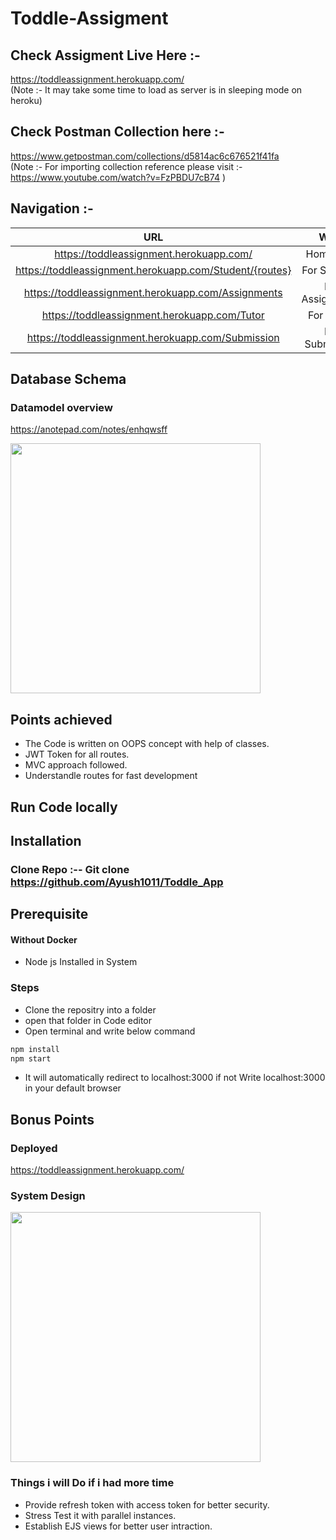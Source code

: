 # Toddle-Assigment


## Check Assigment Live Here :-  

<a href="https://toddleassignment.herokuapp.com/">https://toddleassignment.herokuapp.com/</a>  
(Note :- It may take some time to load as server is in sleeping mode on heroku)

## Check Postman Collection here :-  

<a href="https://www.getpostman.com/collections/d5814ac6c676521f41fa">https://www.getpostman.com/collections/d5814ac6c676521f41fa</a>  
(Note :- For importing collection reference please visit :- https://www.youtube.com/watch?v=FzPBDU7cB74 )

## Navigation :- 
| URL | Work |
| :---: | :---: | 
| https://toddleassignment.herokuapp.com/ | HomePage | 
| https://toddleassignment.herokuapp.com/Student/{routes} | For Students | 
| https://toddleassignment.herokuapp.com/Assignments | For Assignments | 
| https://toddleassignment.herokuapp.com/Tutor | For Tutors | 
| https://toddleassignment.herokuapp.com/Submission | For Submission | 

## Database Schema

### Datamodel overview
https://anotepad.com/notes/enhqwsff

<img src="https://firebasestorage.googleapis.com/v0/b/virtusa-58806.appspot.com/o/Teacher_Student_ER.jpg?alt=media&token=6f4798f5-658b-40b8-bd55-620170d834da" data- width="400" height="400" />

## Points achieved
* The Code is written on OOPS concept with help of classes.
* JWT Token for all routes.
* MVC approach followed.
* Understandle routes for fast development



## Run Code locally

## Installation 

### Clone Repo :-- Git clone https://github.com/Ayush1011/Toddle_App

## Prerequisite
#### Without Docker
* Node js Installed in System

### Steps 
* Clone the repositry into a folder
* open that folder in Code editor
* Open terminal and write below command
 ```bash
npm install
npm start
```
* It will automatically redirect to localhost:3000 if not Write localhost:3000 in your default browser

## Bonus Points

### Deployed
<a href="https://toddleassignment.herokuapp.com/">https://toddleassignment.herokuapp.com/</a>  

### System Design
<img src="https://firebasestorage.googleapis.com/v0/b/virtusa-58806.appspot.com/o/Teacher_Student_ER.jpg?alt=media&token=6f4798f5-658b-40b8-bd55-620170d834da" data- width="400" height="400" />


### Things i will Do if i had more time 
* Provide refresh token with access token for better security.
* Stress Test it with parallel instances.
* Establish EJS views for better user intraction.
